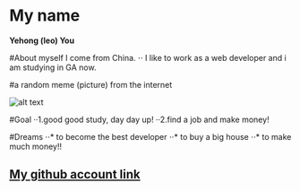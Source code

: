 # My name
**Yehong (leo) You**

#About myself
I come from China. ⋅⋅
I like to work as a web developer and i am studying in GA now.

#a random meme (picture) from the internet

![alt text](https://apdt.com/images/dogs/dog-00033.jpg)

#Goal
··1.good good study, day day up!
··2.find a job and make money!

#Dreams
⋅⋅* to become the best developer
⋅⋅* to buy a big house
⋅⋅* to make much money!!

## [My github account link](https://github.com/YehongYou)
